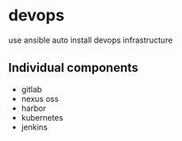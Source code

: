 # devops
use ansible auto install devops infrastructure

## Individual components
- gitlab 
- nexus oss
- harbor
- kubernetes
- jenkins
